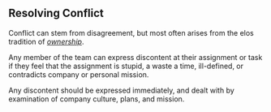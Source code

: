 Resolving Conflict
------------------

Conflict can stem from disagreement, but most often arises from the elos tradition of _[ownership](https://github.com/elos/culture/blob/master/ownership.md)_.

Any member of the team can express discontent at their assignment or task if they feel that the assignment is stupid, a waste a time, ill-defined, or contradicts company or personal mission.

Any discontent should be expressed immediately, and dealt with by examination of company culture, plans, and mission.
